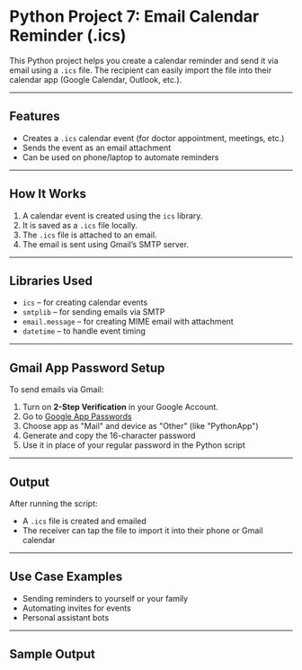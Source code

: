# Python Project 7: Email Calendar Reminder (.ics)

This Python project helps you create a calendar reminder and send it via email using a `.ics` file. The recipient can easily import the file into their calendar app (Google Calendar, Outlook, etc.).

---

## Features

- Creates a `.ics` calendar event (for doctor appointment, meetings, etc.)
- Sends the event as an email attachment
- Can be used on phone/laptop to automate reminders

---

## How It Works

1. A calendar event is created using the `ics` library.
2. It is saved as a `.ics` file locally.
3. The `.ics` file is attached to an email.
4. The email is sent using Gmail’s SMTP server.

---

## Libraries Used

- `ics` – for creating calendar events
- `smtplib` – for sending emails via SMTP
- `email.message` – for creating MIME email with attachment
- `datetime` – to handle event timing

---

## Gmail App Password Setup

To send emails via Gmail:

1. Turn on **2-Step Verification** in your Google Account.
2. Go to [Google App Passwords](https://myaccount.google.com/apppasswords)
3. Choose app as "Mail" and device as "Other" (like "PythonApp")
4. Generate and copy the 16-character password
5. Use it in place of your regular password in the Python script

---

## Output

After running the script:
- A `.ics` file is created and emailed
- The receiver can tap the file to import it into their phone or Gmail calendar

---

## Use Case Examples

- Sending reminders to yourself or your family
- Automating invites for events
- Personal assistant bots

---

## Sample Output

